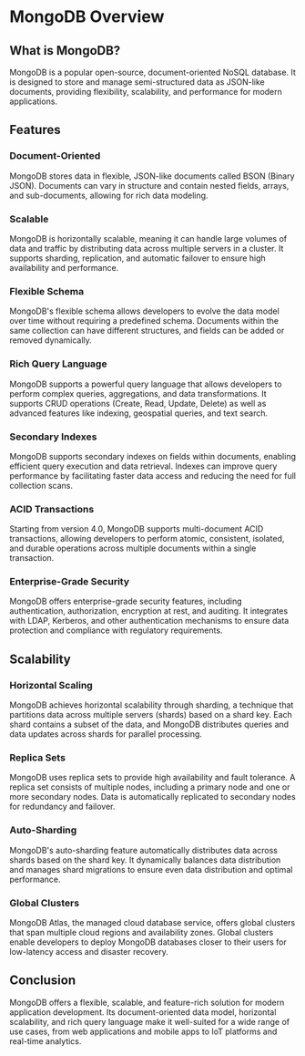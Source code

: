 # MongoDB Overview

## What is MongoDB?

MongoDB is a popular open-source, document-oriented NoSQL database. It is designed to store and manage semi-structured data as JSON-like documents, providing flexibility, scalability, and performance for modern applications.

## Features

### Document-Oriented

MongoDB stores data in flexible, JSON-like documents called BSON (Binary JSON). Documents can vary in structure and contain nested fields, arrays, and sub-documents, allowing for rich data modeling.

### Scalable

MongoDB is horizontally scalable, meaning it can handle large volumes of data and traffic by distributing data across multiple servers in a cluster. It supports sharding, replication, and automatic failover to ensure high availability and performance.

### Flexible Schema

MongoDB's flexible schema allows developers to evolve the data model over time without requiring a predefined schema. Documents within the same collection can have different structures, and fields can be added or removed dynamically.

### Rich Query Language

MongoDB supports a powerful query language that allows developers to perform complex queries, aggregations, and data transformations. It supports CRUD operations (Create, Read, Update, Delete) as well as advanced features like indexing, geospatial queries, and text search.

### Secondary Indexes

MongoDB supports secondary indexes on fields within documents, enabling efficient query execution and data retrieval. Indexes can improve query performance by facilitating faster data access and reducing the need for full collection scans.

### ACID Transactions

Starting from version 4.0, MongoDB supports multi-document ACID transactions, allowing developers to perform atomic, consistent, isolated, and durable operations across multiple documents within a single transaction.

### Enterprise-Grade Security

MongoDB offers enterprise-grade security features, including authentication, authorization, encryption at rest, and auditing. It integrates with LDAP, Kerberos, and other authentication mechanisms to ensure data protection and compliance with regulatory requirements.

## Scalability

### Horizontal Scaling

MongoDB achieves horizontal scalability through sharding, a technique that partitions data across multiple servers (shards) based on a shard key. Each shard contains a subset of the data, and MongoDB distributes queries and data updates across shards for parallel processing.

### Replica Sets

MongoDB uses replica sets to provide high availability and fault tolerance. A replica set consists of multiple nodes, including a primary node and one or more secondary nodes. Data is automatically replicated to secondary nodes for redundancy and failover.

### Auto-Sharding

MongoDB's auto-sharding feature automatically distributes data across shards based on the shard key. It dynamically balances data distribution and manages shard migrations to ensure even data distribution and optimal performance.

### Global Clusters

MongoDB Atlas, the managed cloud database service, offers global clusters that span multiple cloud regions and availability zones. Global clusters enable developers to deploy MongoDB databases closer to their users for low-latency access and disaster recovery.

## Conclusion

MongoDB offers a flexible, scalable, and feature-rich solution for modern application development. Its document-oriented data model, horizontal scalability, and rich query language make it well-suited for a wide range of use cases, from web applications and mobile apps to IoT platforms and real-time analytics.
